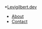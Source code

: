 *<span id="navbar_title">[Levigilbert.dev](http://levigilbert.dev)</span>
* [About](about.md)
* [Contact](mailto:levigilbert00@gmail.com)
